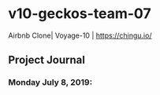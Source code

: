 # v10-geckos-team-07

Airbnb Clone| Voyage-10 | https://chingu.io/

## Project Journal

### Monday July 8, 2019:
